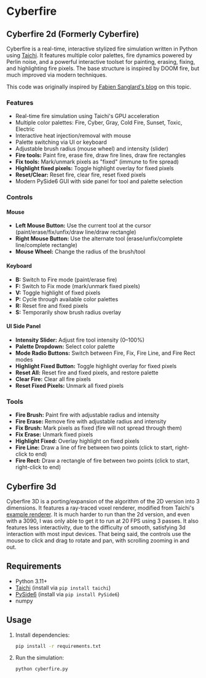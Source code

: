# Cyberfire

## Cyberfire 2d (Formerly Cyberfire)

Cyberfire is a real-time, interactive stylized fire simulation written in Python using [Taichi](https://taichi.graphics/). It features multiple color palettes, fire dynamics powered by Perlin noise, and a powerful interactive toolset for painting, erasing, fixing, and highlighting fire pixels. The base structure is inspired by DOOM fire, but much improved via modern techniques.

This code was originally inspired by [Fabien Sanglard's blog](https://fabiensanglard.net/doom_fire_psx/) on this topic.

### Features

- Real-time fire simulation using Taichi's GPU acceleration
- Multiple color palettes: Fire, Cyber, Gray, Cold Fire, Sunset, Toxic, Electric
- Interactive heat injection/removal with mouse
- Palette switching via UI or keyboard
- Adjustable brush radius (mouse wheel) and intensity (slider)
- **Fire tools:** Paint fire, erase fire, draw fire lines, draw fire rectangles
- **Fix tools:** Mark/unmark pixels as "fixed" (immune to fire spread)
- **Highlight fixed pixels:** Toggle highlight overlay for fixed pixels
- **Reset/Clear:** Reset fire, clear fire, reset fixed pixels
- Modern PySide6 GUI with side panel for tool and palette selection

### Controls

#### Mouse

- **Left Mouse Button:** Use the current tool at the cursor (paint/erase/fix/unfix/draw line/draw rectangle)
- **Right Mouse Button:** Use the alternate tool (erase/unfix/complete line/complete rectangle)
- **Mouse Wheel:** Change the radius of the brush/tool

#### Keyboard

- **B:** Switch to Fire mode (paint/erase fire)
- **F:** Switch to Fix mode (mark/unmark fixed pixels)
- **V:** Toggle highlight of fixed pixels
- **P:** Cycle through available color palettes
- **R:** Reset fire and fixed pixels
- **S:** Temporarily show brush radius overlay

#### UI Side Panel

- **Intensity Slider:** Adjust fire tool intensity (0–100%)
- **Palette Dropdown:** Select color palette
- **Mode Radio Buttons:** Switch between Fire, Fix, Fire Line, and Fire Rect modes
- **Highlight Fixed Button:** Toggle highlight overlay for fixed pixels
- **Reset All:** Reset fire and fixed pixels, and restore palette
- **Clear Fire:** Clear all fire pixels
- **Reset Fixed Pixels:** Unmark all fixed pixels

### Tools

- **Fire Brush:** Paint fire with adjustable radius and intensity
- **Fire Erase:** Remove fire with adjustable radius and intensity
- **Fix Brush:** Mark pixels as fixed (fire will not spread through them)
- **Fix Erase:** Unmark fixed pixels
- **Highlight Fixed:** Overlay highlight on fixed pixels
- **Fire Line:** Draw a line of fire between two points (click to start, right-click to end)
- **Fire Rect:** Draw a rectangle of fire between two points (click to start, right-click to end)



## Cyberfire 3d

Cyberfire 3D is a porting/expansion of the algorithm of the 2D version into 3 dimensions. It features a ray-traced voxel renderer, modified from Taichi's [example renderer](https://github.com/taichi-dev/voxel-challenge). It is much harder to run than the 2d version, and even with a 3090, I was only able to get it to run at 20 FPS using 3 passes. It also features less interactivity, due to the difficulty of smooth, satisfying 3d interaction with most input devices. That being said, the controls use the mouse to click and drag to rotate and pan, with scrolling zooming in and out.


## Requirements

- Python 3.11+
- [Taichi](https://taichi.graphics/) (install via `pip install taichi`)
- [PySide6](https://pypi.org/project/PySide6/) (install via `pip install PySide6`)
- numpy

## Usage

1. Install dependencies:
    ```sh
    pip install -r requirements.txt
    ```

2. Run the simulation:
    ```sh
    python cyberfire.py
    ```


